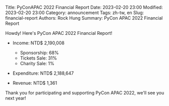 Title: PyConAPAC 2022 Financial Report
Date: 2023-02-20 23:00
Modified: 2023-02-20 23:00
Category: announcement
Tags: zh-tw, en
Slug: financial-report
Authors: Rock Hung
Summary: PyCon APAC 2022 Financial Report
<!--more-->
Howdy!
Here's PyCon APAC 2022 Financial Report!

* Income: NTD$ 2,190,008
    * Sponsorship: 68%
    * Tickets Sale: 31%
    * Charity Sale: 1%

* Expenditure: NTD$ 2,188,647

* Revenue: NTD$ 1,361

Thank you for participating and supporting PyCon APAC 2022, we'll see you next year!
